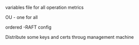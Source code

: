 variables file for all operation metrics

OU - one for all

ordered -RAFT config

Distribute some keys and certs throug management machine

